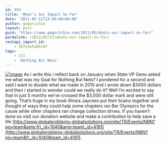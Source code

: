 ```yaml
---
id: 958
title: 'What’s Our Impact So Far'
date: '2011-05-11T12:48:46+00:00'
author: gogorichie
layout: post
guid: 'https://www.gogorichie.com/2011/05/whats-our-impact-so-far/'
permalink: /2011/05/11/whats-our-impact-so-far/
restapi_import_id:
    - 5b7e1e5a66c0f
tags:
    - JCI
    - 'Nothing But Nets'
---
```


[![image](https://www.gogorichie.com/wp-content/uploads/2011/05/image.png "image")](http://www.globalproblems-globalsolutions.org/site/TR/Events/NBN?pg=team&fr_id=1040&team_id=4161) As i write this i reflect back on January when State VP Geno asked me what was my Goal for Nothing But Nets? I pondered for a second and said I want to double what we made in 2010 and I wrote down $3000 dollars and then i started to wonder could we really do it? Well I’m excited to say that in just 5 months we’ve crossed the $3,000 dollar mark and were still going. That’s huge in my book Illinois Jaycees put their brains together and thought of ways they could help some chapters ran Bar Olympics for the cause while other chapters ran change collection drives. If you haven’t done so visit our donation website and make a contribution to help save a life [http://www.globalproblems-globalsolutions.org/site/TR/Events/NBN?pg=team&amp;fr\_id=1040&amp;team\_id=4161](http://www.globalproblems-globalsolutions.org/site/TR/Events/NBN?pg=team&fr_id=1040&team_id=4161).